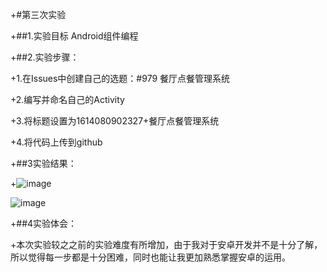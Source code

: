 +#第三次实验

 +##1.实验目标 Android组件编程

 +##2.实验步骤：

 +1.在Issues中创建自己的选题：#979 餐厅点餐管理系统

 +2.编写并命名自己的Activity

 +3.将标题设置为1614080902327+餐厅点餐管理系统

 +4.将代码上传到github

 +##3实验结果：

 +![image](https://github.com/getcharyanch/android-labs-2018/blob/master/soft1614080902327/shiyan3/tupian1.png)

![image](https://github.com/getcharyanch/android-labs-2018/blob/master/soft1614080902327/shiyan3/tupian2.png)

 +##4实验体会：

 +本次实验较之之前的实验难度有所增加，由于我对于安卓开发并不是十分了解，所以觉得每一步都是十分困难，同时也能让我更加熟悉掌握安卓的运用。
